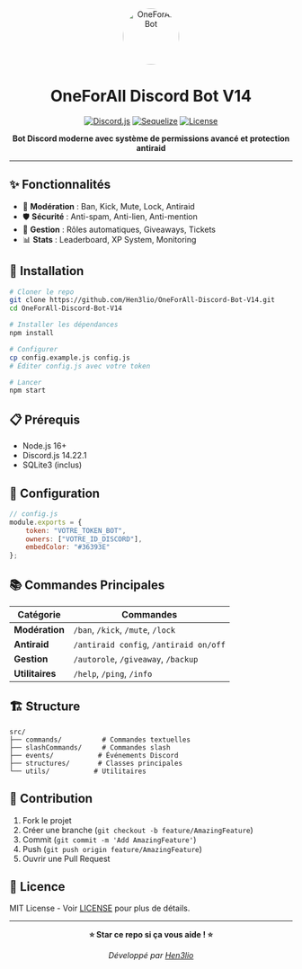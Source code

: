 <div align="center">
  <img src="https://imgur.com/a/vC7HCbz" alt="OneForAll Bot" width="100" height="100" style="border-radius: 50%;">
  
  # OneForAll Discord Bot V14
  
  [![Discord.js](https://img.shields.io/badge/Discord.js-14.22.1-blue.svg)](https://discord.js.org/)
  [![Sequelize](https://img.shields.io/badge/Sequelize-6.x-green.svg)](https://sequelize.org/)
  [![License](https://img.shields.io/badge/License-MIT-yellow.svg)](https://opensource.org/licenses/MIT)
  
  **Bot Discord moderne avec système de permissions avancé et protection antiraid**
</div>

---

## ✨ Fonctionnalités

- 🔧 **Modération** : Ban, Kick, Mute, Lock, Antiraid
- 🛡️ **Sécurité** : Anti-spam, Anti-lien, Anti-mention
- 👥 **Gestion** : Rôles automatiques, Giveaways, Tickets
- 📊 **Stats** : Leaderboard, XP System, Monitoring

## 🚀 Installation

```bash
# Cloner le repo
git clone https://github.com/Hen3lio/OneForAll-Discord-Bot-V14.git
cd OneForAll-Discord-Bot-V14

# Installer les dépendances
npm install

# Configurer
cp config.example.js config.js
# Éditer config.js avec votre token

# Lancer
npm start
```

## 📋 Prérequis

- Node.js 16+
- Discord.js 14.22.1
- SQLite3 (inclus)

## 🔧 Configuration

```javascript
// config.js
module.exports = {
    token: "VOTRE_TOKEN_BOT",
    owners: ["VOTRE_ID_DISCORD"],
    embedColor: "#36393E"
};
```

## 📚 Commandes Principales

| Catégorie | Commandes |
|-----------|-----------|
| **Modération** | `/ban`, `/kick`, `/mute`, `/lock` |
| **Antiraid** | `/antiraid config`, `/antiraid on/off` |
| **Gestion** | `/autorole`, `/giveaway`, `/backup` |
| **Utilitaires** | `/help`, `/ping`, `/info` |

## 🏗️ Structure

```
src/
├── commands/          # Commandes textuelles
├── slashCommands/     # Commandes slash
├── events/           # Événements Discord
├── structures/       # Classes principales
└── utils/           # Utilitaires
```

## 🤝 Contribution

1. Fork le projet
2. Créer une branche (`git checkout -b feature/AmazingFeature`)
3. Commit (`git commit -m 'Add AmazingFeature'`)
4. Push (`git push origin feature/AmazingFeature`)
5. Ouvrir une Pull Request

## 📄 Licence

MIT License - Voir [LICENSE](LICENSE) pour plus de détails.

---

<div align="center">
  
  **⭐ Star ce repo si ça vous aide ! ⭐**
  
  *Développé par [Hen3lio](https://github.com/Hen3lio)*
  
</div>
